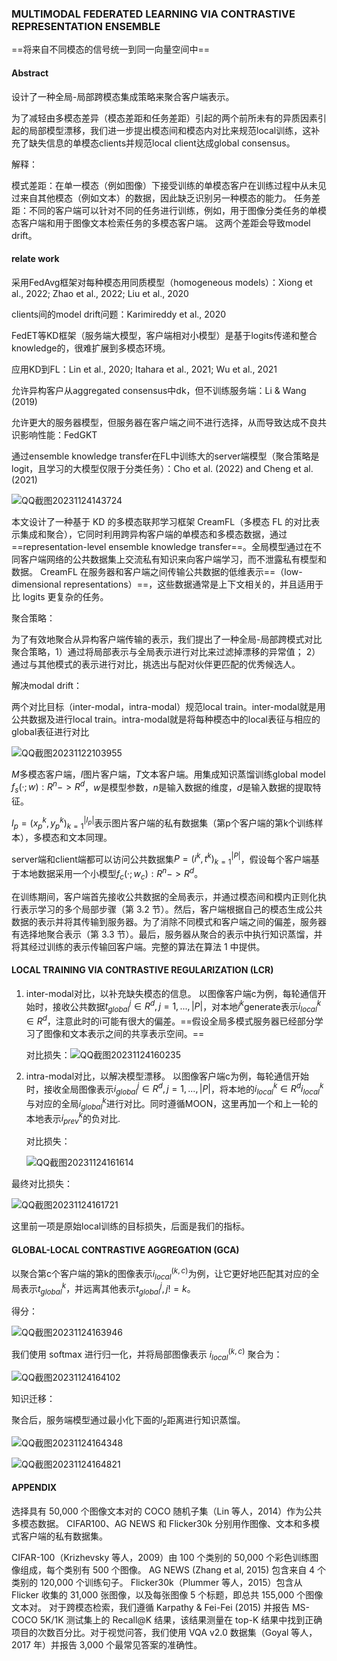 ### MULTIMODAL FEDERATED LEARNING VIA CONTRASTIVE REPRESENTATION ENSEMBLE

==将来自不同模态的信号统一到同一向量空间中==

#### Abstract

设计了一种全局-局部跨模态集成策略来聚合客户端表示。

为了减轻由多模态差异（模态差距和任务差距）引起的两个前所未有的异质因素引起的局部模型漂移，我们进一步提出模态间和模态内对比来规范local训练，这补充了缺失信息的单模态clients并规范local client达成global consensus。

解释：

模式差距：在单一模态（例如图像）下接受训练的单模态客户在训练过程中从未见过来自其他模态（例如文本）的数据，因此缺乏识别另一种模态的能力。
任务差距：不同的客户端可以针对不同的任务进行训练，例如，用于图像分类任务的单模态客户端和用于图像文本检索任务的多模态客户端。
这两个差距会导致model drift。

#### relate work

采用FedAvg框架对每种模态用同质模型（homogeneous models）：Xiong et al., 2022; Zhao et al., 2022; Liu et al., 2020

clients间的model drift问题：Karimireddy et al., 2020

FedET等KD框架（服务端大模型，客户端相对小模型）是基于logits传递和整合knowledge的，很难扩展到多模态环境。

应用KD到FL：Lin et al., 2020; Itahara et al., 2021; Wu et al., 2021

允许异构客户从aggregated consensus中dk，但不训练服务端：Li & Wang (2019) 

允许更大的服务器模型，但服务器在客户端之间不进行选择，从而导致达成不良共识影响性能：FedGKT

通过ensemble knowledge transfer在FL中训练大的server端模型（聚合策略是logit，且学习的大模型仅限于分类任务）：Cho et al. (2022) and Cheng et al. (2021)

![QQ截图20231124143724](../../../typora/typora图像集/QQ截图20231124143724.png)

本文设计了一种基于 KD 的多模态联邦学习框架 CreamFL（多模态 FL 的对比表示集成和聚合），它同时利用跨异构客户端的单模态和多模态数据，通过==representation-level ensemble knowledge transfer==。全局模型通过在不同客户端网络的公共数据集上交流私有知识来向客户端学习，而不泄露私有模型和数据。 CreamFL 在服务器和客户端之间传输公共数据的低维表示==（low-dimensional representations）==，这些数据通常是上下文相关的，并且适用于比 logits 更复杂的任务。

聚合策略：

为了有效地聚合从异构客户端传输的表示，我们提出了一种全局-局部跨模式对比聚合策略，1）通过将局部表示与全局表示进行对比来过滤掉漂移的异常值； 2）通过与其他模式的表示进行对比，挑选出与配对伙伴更匹配的优秀候选人。

解决modal drift：

两个对比目标（inter-modal，intra-modal）规范local train。inter-modal就是用公共数据及进行local train。intra-modal就是将每种模态中的local表征与相应的global表征进行对比

![QQ截图20231122103955](C:\Users\SYL\AppData\typora\typora图像集\QQ截图20231122103955.png)

$M$多模态客户端，$I$图片客户端，$T$文本客户端。用集成知识蒸馏训练global model $f_s(·;w):R^n ->R^d$，$w$是模型参数，$n$是输入数据的维度，$d$是输入数据的提取特征。

$I_p={(x_p^k,y_p^k)}_{k=1}^{|I_p|}$表示图片客户端的私有数据集（第p个客户端的第k个训练样本），多模态和文本同理。

server端和client端都可以访问公共数据集$P={(i^k,t^k)}_{k=1}^{|P|}$，假设每个客户端基于本地数据采用一个小模型$f_c(·;w_c):R^n ->R^d$。

在训练期间，客户端首先接收公共数据的全局表示，并通过模态间和模内正则化执行表示学习的多个局部步骤（第 3.2 节）。然后，客户端根据自己的模态生成公共数据的表示并将其传输到服务器。为了消除不同模式和客户端之间的偏差，服务器有选择地聚合表示（第 3.3 节）。最后，服务器从聚合的表示中执行知识蒸馏，并将其经过训练的表示传输回客户端。完整的算法在算法 1 中提供。

#### LOCAL TRAINING VIA CONTRASTIVE REGULARIZATION (LCR)

1. inter-modal对比，以补充缺失模态的信息。
	以图像客户端c为例，每轮通信开始时，接收公共数据$t_{global}^j\in R^d, j=1,...,|P|$，对本地$i^k$generate表示$i_{local}^k\in R^d$，注意此时的i可能有很大的偏差。==假设全局多模式服务器已经部分学习了图像和文本表示之间的共享表示空间。==

	对比损失：![QQ截图20231124160235](../../../typora/typora图像集/QQ截图20231124160235.png)

2. intra-modal对比，以解决模型漂移。
	以图像客户端c为例，每轮通信开始时，接收全局图像表示$i_{global}^j\in R^d, j=1,...,|P|$，将本地的$i_{local}^k\in R^d$$i_{local}^k$与对应的全局$i_{global}^k$进行对比。同时遵循MOON，这里再加一个和上一轮的本地表示$i_{prev}^k$的负对比.

	对比损失：

	![QQ截图20231124161614](../../../typora/typora图像集/QQ截图20231124161614.png)

最终对比损失：

![QQ截图20231124161721](../../../typora/typora图像集/QQ截图20231124161721.png)

这里前一项是原始local训练的目标损失，后面是我们的指标。

#### GLOBAL-LOCAL CONTRASTIVE AGGREGATION (GCA)

以聚合第c个客户端的第k的图像表示$i_{local}^{(k,c)}$为例，让它更好地匹配其对应的全局表示$t_{global}^k$，并远离其他表示$t_{global}^j, j!=k$。

得分：

![QQ截图20231124163946](../../../typora/typora图像集/QQ截图20231124163946.png)

我们使用 softmax 进行归一化，并将局部图像表示 $i_{local}^{(k,c)}$ 聚合为：

![QQ截图20231124164102](../../../typora/typora图像集/QQ截图20231124164102.png)

知识迁移：

聚合后，服务端模型通过最小化下面的$l_2$距离进行知识蒸馏。

![QQ截图20231124164348](../../../typora/typora图像集/QQ截图20231124164348.png)

![QQ截图20231124164821](../../../typora/typora图像集/QQ截图20231124164821.png)

#### APPENDIX

选择具有 50,000 个图像文本对的 COCO 随机子集（Lin 等人，2014）作为公共多模态数据。 CIFAR100、AG NEWS 和 Flicker30k 分别用作图像、文本和多模式客户端的私有数据集。 

CIFAR-100（Krizhevsky 等人，2009）由 100 个类别的 50,000 个彩色训练图像组成，每个类别有 500 个图像。 AG NEWS (Zhang et al, 2015) 包含来自 4 个类别的 120,000 个训练句子。 
Flicker30k（Plummer 等人，2015）包含从 Flicker 收集的 31,000 张图像，以及每张图像 5 个标题，即总共 155,000 个图像文本对。
对于跨模态检索，我们遵循 Karpathy & Fei-Fei (2015) 并报告 MS-COCO 5K/1K 测试集上的 Recall@K 结果，该结果测量在 top-K 结果中找到正确项目的次数百分比。对于视觉问答，我们使用 VQA v2.0 数据集（Goyal 等人，2017 年）并报告 3,000 个最常见答案的准确性。